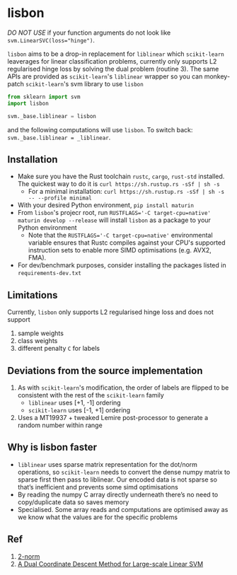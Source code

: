# lisbon

_DO NOT USE_ if your function arguments do not look like `svm.LinearSVC(loss="hinge")`.

`lisbon` aims to be a drop-in replacement for `liblinear` which `scikit-learn` leaverages for linear classification problems, currently only supports L2 regularised hinge loss by solving the dual problem (routine 3). The same APIs are provided as `scikit-learn`'s `liblinear` wrapper so you can monkey-patch `scikit-learn`'s svm library to use `lisbon`

```python
from sklearn import svm
import lisbon

svm._base.liblinear = lisbon
```

and the following computations will use `lisbon`. To switch back: `svm._base.liblinear = _liblinear`.

## Installation

- Make sure you have the Rust toolchain `rustc`, `cargo`, `rust-std` installed. The quickest way to do it is `curl https://sh.rustup.rs -sSf | sh -s`
  - For a minimal installation: `curl https://sh.rustup.rs -sSf | sh -s -- --profile minimal`
- With your desired Python environment, `pip install maturin`
- From `lisbon`'s projecr root, run `RUSTFLAGS='-C target-cpu=native' maturin develop --release` will install `lisbon` as a package to your Python environment
  - Note that the `RUSTFLAGS='-C target-cpu=native'` environmental variable ensures that Rustc compiles against your CPU's supported instruction sets to enable more SIMD optimisations (e.g. AVX2, FMA).
- For dev/benchmark purposes, consider installing the packages listed in `requirements-dev.txt`

## Limitations

Currently, `lisbon` only supports L2 regularised hinge loss and does not support

1. sample weights
2. class weights
3. different penalty `C` for labels

## Deviations from the source implementation

1. As with `scikit-learn`'s modification, the order of labels are flipped to be consistent with the rest of the `scikit-learn` family
   - `liblinear` uses [+1, -1] ordering
   - `scikit-learn` uses [-1, +1] ordering
2. Uses a MT19937 + tweaked Lemire post-processor to generate a random number within range

## Why is lisbon faster

- `liblinear` uses sparse matrix representation for the dot/norm operations, so `scikit-learn` needs to convert the dense numpy matrix to sparse first then pass to liblinear. Our encoded data is not sparse so that’s inefficient and prevents some simd optimisations
- By reading the numpy C array directly underneath there’s no need to copy/duplicate data so saves memory
- Specialised. Some array reads and computations are optimised away as we know what the values are for the specific problems

## Ref

1. [2-norm](https://dl.acm.org/doi/pdf/10.1145/3061665)
2. [A Dual Coordinate Descent Method for Large-scale Linear SVM](https://www.csie.ntu.edu.tw/~cjlin/papers/cddual.pdf)
